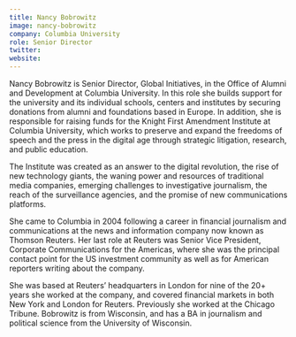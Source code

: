 ```yaml
---
title: Nancy Bobrowitz
image: nancy-bobrowitz
company: Columbia University
role: Senior Director
twitter: 
website: 
---
```

Nancy Bobrowitz is Senior Director, Global Initiatives, in the Office of Alumni and Development at Columbia University. In this role she builds support for the university and its individual schools, centers and institutes by securing donations from alumni and foundations based in Europe. In addition, she is responsible for raising funds for the Knight First Amendment Institute at Columbia University, which works to preserve and expand the freedoms of speech and the press in the digital age through strategic litigation, research, and public education. 

The Institute was created as an answer to the digital revolution, the rise of new technology giants, the waning power and resources of traditional media companies, emerging challenges to investigative journalism, the reach of the surveillance agencies, and the promise of new communications platforms.

She came to Columbia in 2004 following a career in financial journalism and communications at the news and information company now known as Thomson Reuters. Her last role at Reuters was Senior Vice President, Corporate Communications for the Americas, where she was the principal contact point for the US investment community as well as for American reporters writing about the company. 

She was based at Reuters’ headquarters in London for nine of the 20+ years she worked at the company, and covered financial markets in both New York and London for Reuters. Previously she worked at the Chicago Tribune. Bobrowitz is from Wisconsin, and has a BA in journalism and political science from the University of Wisconsin.